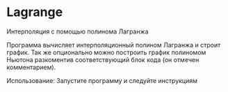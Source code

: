 # Lagrange
Интерполяция с помощью полинома Лагранжа

Программа вычисляет интерполяционный полином Лагранжа и строит график. Так же опционально можно построить график полиномом Ньютона разкоментив соответствующий блок кода (он отмечен комментарием).

Использование: Запустите программу и следуйте инструкциям
